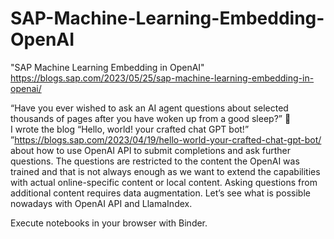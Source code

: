 # SAP-Machine-Learning-Embedding-OpenAI
"SAP Machine Learning Embedding in OpenAI"<br>
https://blogs.sap.com/2023/05/25/sap-machine-learning-embedding-in-openai/ 

“Have you ever wished to ask an AI agent questions about selected thousands of pages after you have woken up from a good sleep?” 🙂 <br>
I wrote the blog “Hello, world! your crafted chat GPT bot!” ”https://blogs.sap.com/2023/04/19/hello-world-your-crafted-chat-gpt-bot/ about how to use OpenAI API to submit completions and ask further questions. The questions are restricted to the content the OpenAI was trained and that is not always enough as we want to extend the capabilities with actual online-specific content or local content.
Asking questions from additional content requires data augmentation. Let’s see what is possible nowadays with OpenAI API and LlamaIndex.

Execute notebooks in your browser with Binder. <br>


